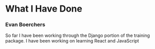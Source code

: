 # What I Have Done
### Evan Boerchers
So far I have been working through the Django portion of the training package. I have been working on learning React and JavaScript
